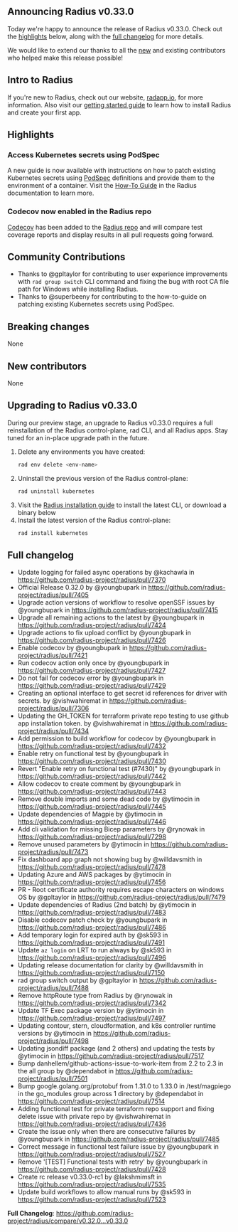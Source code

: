 ## Announcing Radius v0.33.0

Today we're happy to announce the release of Radius v0.33.0. Check out the [highlights](#highlights) below, along with the [full changelog](#full-changelog) for more details.

We would like to extend our thanks to all the [new](#new-contributors) and existing contributors who helped make this release possible!

## Intro to Radius

If you're new to Radius, check out our website, [radapp.io](https://radapp.io), for more information. Also visit our [getting started guide](https://docs.radapp.io/getting-started/) to learn how to install Radius and create your first app.

## Highlights

### Access Kubernetes secrets using PodSpec

A new guide is now available with instructions on how to patch existing Kubernetes secrets using [PodSpec](https://kubernetes.io/docs/reference/kubernetes-api/workload-resources/pod-v1/#PodSpec) definitions and provide them to the environment of a container. Visit the [How-To Guide](https://docs.radapp.io/guides/author-apps/kubernetes/secrets-podspec/) in the Radius documentation to learn more.

### Codecov now enabled in the Radius repo

[Codecov](https://about.codecov.io/) has been added to the [Radius repo](https://github.com/radius-project/radius) and will compare test coverage reports and display results in all pull requests going forward.

## Community Contributions

- Thanks to @gpltaylor for contributing to user experience improvements with `rad group switch` CLI command and fixing the bug with root CA file path for Windows while installing Radius.
- Thanks to @superbeeny for contributing to the how-to-guide on patching existing Kubernetes secrets using PodSpec.

## Breaking changes

None

## New contributors

None

## Upgrading to Radius v0.33.0

During our preview stage, an upgrade to Radius v0.33.0 requires a full reinstallation of the Radius control-plane, rad CLI, and all Radius apps. Stay tuned for an in-place upgrade path in the future.

1. Delete any environments you have created:
   ```bash
   rad env delete <env-name>
   ```
1. Uninstall the previous version of the Radius control-plane:
   ```bash
   rad uninstall kubernetes
   ```
1. Visit the [Radius installation guide](https://docs.radapp.io/getting-started/install/) to install the latest CLI, or download a binary below
1. Install the latest version of the Radius control-plane:
   ```bash
   rad install kubernetes
   ```

## Full changelog

* Update logging for failed async operations by @kachawla in https://github.com/radius-project/radius/pull/7370
* Official Release 0.32.0 by @youngbupark in https://github.com/radius-project/radius/pull/7405
* Upgrade action versions of workflow to resolve openSSF issues by @youngbupark in https://github.com/radius-project/radius/pull/7415
* Upgrade all remaining actions to the latest by @youngbupark in https://github.com/radius-project/radius/pull/7424
* Upgrade actions to fix upload conflict by @youngbupark in https://github.com/radius-project/radius/pull/7426
* Enable codecov by @youngbupark in https://github.com/radius-project/radius/pull/7421
* Run codecov action only once by @youngbupark in https://github.com/radius-project/radius/pull/7427
* Do not fail for codecov error by @youngbupark in https://github.com/radius-project/radius/pull/7429
* Creating an optional interface to get secret id references for driver with secrets. by @vishwahiremat in https://github.com/radius-project/radius/pull/7306
* Updating the GH_TOKEN for terraform private repo testing to use github app installation token. by @vishwahiremat in https://github.com/radius-project/radius/pull/7434
* Add permission to build workflow for codecov by @youngbupark in https://github.com/radius-project/radius/pull/7432
* Enable retry on functional test by @youngbupark in https://github.com/radius-project/radius/pull/7430
* Revert "Enable retry on functional test (#7430)" by @youngbupark in https://github.com/radius-project/radius/pull/7442
* Allow codecov to create comment by @youngbupark in https://github.com/radius-project/radius/pull/7443
* Remove double imports and some dead code by @ytimocin in https://github.com/radius-project/radius/pull/7445
* Update dependencies of Magpie by @ytimocin in https://github.com/radius-project/radius/pull/7446
* Add cli validation for missing Bicep parameters by @rynowak in https://github.com/radius-project/radius/pull/7298
* Remove unused parameters by @ytimocin in https://github.com/radius-project/radius/pull/7473
* Fix dashboard app graph not showing bug by @willdavsmith in https://github.com/radius-project/radius/pull/7478
* Updating Azure and AWS packages by @ytimocin in https://github.com/radius-project/radius/pull/7456
* PR - Root certificate authority requires escape characters on windows OS by @gpltaylor in https://github.com/radius-project/radius/pull/7479
* Update dependencies of Radius (2nd batch) by @ytimocin in https://github.com/radius-project/radius/pull/7483
* Disable codecov patch check by @youngbupark in https://github.com/radius-project/radius/pull/7486
* Add temporary login for expired auth by @sk593 in https://github.com/radius-project/radius/pull/7491
* Update `az login` on LRT to run always by @sk593 in https://github.com/radius-project/radius/pull/7496
* Updating release documentation for clarity by @willdavsmith in https://github.com/radius-project/radius/pull/7150
* rad group switch output by @gpltaylor in https://github.com/radius-project/radius/pull/7488
* Remove httpRoute type from Radius by @rynowak in https://github.com/radius-project/radius/pull/7342
* Update TF Exec package version by @ytimocin in https://github.com/radius-project/radius/pull/7497
* Updating contour, stern, cloudformation, and k8s controller runtime versions by @ytimocin in https://github.com/radius-project/radius/pull/7498
* Updating jsondiff package (and 2 others) and updating the tests by @ytimocin in https://github.com/radius-project/radius/pull/7517
* Bump danhellem/github-actions-issue-to-work-item from 2.2 to 2.3 in the all group by @dependabot in https://github.com/radius-project/radius/pull/7501
* Bump google.golang.org/protobuf from 1.31.0 to 1.33.0 in /test/magpiego in the go_modules group across 1 directory by @dependabot in https://github.com/radius-project/radius/pull/7514
* Adding functional test for private terraform repo support and fixing delete issue with private repo by @vishwahiremat in https://github.com/radius-project/radius/pull/7436
* Create the issue only when there are consecutive failures by @youngbupark in https://github.com/radius-project/radius/pull/7485
* Correct message in functional test failure issue by @youngbupark in https://github.com/radius-project/radius/pull/7527
* Remove '[TEST] Functional tests with retry' by @youngbupark in https://github.com/radius-project/radius/pull/7428
* Create rc release v0.33.0-rc1 by @lakshmimsft in https://github.com/radius-project/radius/pull/7535
* Update build workflows to allow manual runs  by @sk593 in https://github.com/radius-project/radius/pull/7523


**Full Changelog**: https://github.com/radius-project/radius/compare/v0.32.0...v0.33.0
